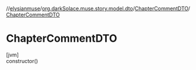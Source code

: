 //[elysianmuse](../../../index.md)/[org.darkSolace.muse.story.model.dto](../index.md)/[ChapterCommentDTO](index.md)/[ChapterCommentDTO](-chapter-comment-d-t-o.md)

# ChapterCommentDTO

[jvm]\
constructor()
